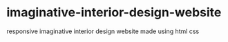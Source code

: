 # imaginative-interior-design-website
responsive imaginative interior design website made using html css
